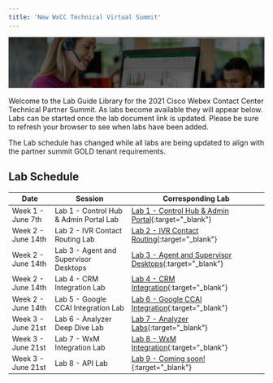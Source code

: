 ```yaml
---
title: 'New WxCC Technical Virtual Summit'
---
```


![Banner](../images/wxccbanner.jpg)

Welcome to the Lab Guide Library for the 2021 Cisco Webex Contact Center Technical Partner Summit. As labs become available they will appear below. Labs can be started once the lab document link is updated. Please be sure to refresh your browser to see when labs have been added.

The Lab schedule has changed while all labs are being updated to align with the partner summit GOLD tenant requirements.

## Lab Schedule

| Date       | Session                                | Corresponding Lab                                                                                      
| ---------- | -------------------------------------- | ------------------------------------------------------------------------------------------------------ 
| Week 1 - June 7th | Lab 1 - Control Hub & Admin Portal Lab | [Lab 1 - Control Hub & Admin Portal](Lab1.md){:target="\_blank"}                               
| Week 2 - June 14th | Lab 2 - IVR Contact Routing Lab        | [Lab 2 - IVR Contact Routing](Lab2.md){:target="\_blank"}                                      
| Week 2 - June 14th | Lab 3 - Agent and Supervisor Desktops              | [Lab 3 - Agent and Supervisor Desktops](Lab3.md){:target="\_blank"}  
| Week 2 - June 14th | Lab 4 - CRM Integration Lab               | [Lab 4 - CRM Integration](Lab4.md){:target="\_blank"}  
| Week 2 - June 14th | Lab 5 - Google CCAI Integration Lab               | [Lab 6 - Google CCAI Integration](Lab6.md){:target="\_blank"} 
| Week 3 - June 21st | Lab 6 - Analyzer Deep Dive Lab        | [Lab 7 - Analyzer Labs](Lab7.md){:target="\_blank"}                  
| Week 3 - June 21st | Lab 7 - WxM Integration Lab               | [Lab 8 - WxM Integration](Lab8.md){:target="\_blank"}  
| Week 3 - June 21st | Lab 8 - API Lab                        | [Lab 9 - Coming soon!](Lab9.md){:target="\_blank"} 

